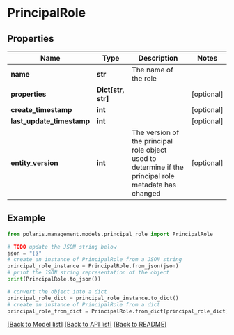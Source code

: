<!--

 Licensed to the Apache Software Foundation (ASF) under one
 or more contributor license agreements.  See the NOTICE file
 distributed with this work for additional information
 regarding copyright ownership.  The ASF licenses this file
 to you under the Apache License, Version 2.0 (the
 "License"); you may not use this file except in compliance
 with the License.  You may obtain a copy of the License at

   http://www.apache.org/licenses/LICENSE-2.0

 Unless required by applicable law or agreed to in writing,
 software distributed under the License is distributed on an
 "AS IS" BASIS, WITHOUT WARRANTIES OR CONDITIONS OF ANY
 KIND, either express or implied.  See the License for the
 specific language governing permissions and limitations
 under the License.

-->
# PrincipalRole

## Properties

Name | Type | Description | Notes
------------ | ------------- | ------------- | -------------
**name** | **str** | The name of the role | 
**properties** | **Dict[str, str]** |  | [optional] 
**create_timestamp** | **int** |  | [optional] 
**last_update_timestamp** | **int** |  | [optional] 
**entity_version** | **int** | The version of the principal role object used to determine if the principal role metadata has changed | [optional] 

## Example

```python
from polaris.management.models.principal_role import PrincipalRole

# TODO update the JSON string below
json = "{}"
# create an instance of PrincipalRole from a JSON string
principal_role_instance = PrincipalRole.from_json(json)
# print the JSON string representation of the object
print(PrincipalRole.to_json())

# convert the object into a dict
principal_role_dict = principal_role_instance.to_dict()
# create an instance of PrincipalRole from a dict
principal_role_from_dict = PrincipalRole.from_dict(principal_role_dict)
```
[[Back to Model list]](../README.md#documentation-for-models) [[Back to API list]](../README.md#documentation-for-api-endpoints) [[Back to README]](../README.md)


